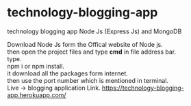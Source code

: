 # technology-blogging-app
technology blogging app Node Js (Express Js) and MongoDB

Download Node Js form the Offical website of Node js.<br/>
then open the project files and type **cmd** in file address bar.<br/>
type.<br/>
npm i or npm install.<br/>
it download all the packages form internet.<br/>
then use the port number which is mentioned in terminal.<br/>
Live -> blogging application Link.
https://technology-blogging-app.herokuapp.com/
